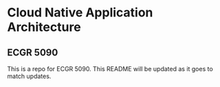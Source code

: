 # Cloud Native Application Architecture
## ECGR 5090

This is a repo for ECGR 5090. This README will be updated as it goes to match updates.